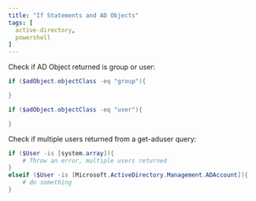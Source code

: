 ```yaml
---
title: "If Statements and AD Objects"
tags: [
  active-directory,
  powershell
]
---
```



Check if AD Object returned is group or user:

```powershell
if ($adObject.objectClass -eq "group"){

}

if ($adObject.objectClass -eq "user"){

}
```


Check if multiple users returned from a get-aduser query:

```powershell
if ($User -is [system.array]){
    # Throw an error, multiple users returned
}
elseif ($User -is [Microsoft.ActiveDirectory.Management.ADAccount]){
    # do something
}
```

